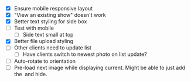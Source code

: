 - [x] Ensure mobile responsive layout
- [x] "View an existing show" doesn't work
- [x] Better text styling for side box
- [ ] Test with mobile
  - [ ] Side text small at top
- [x] Better file upload styling
- [ ] Other clients need to update list
  - [ ] Have clients switch to newest photo on list update?
- [ ] Auto-rotate to orientation
- [ ] Pre-load next image while displaying current. Might be able to just add the <img> and hide.
